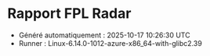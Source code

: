 # Rapport FPL Radar

- Généré automatiquement : 2025-10-17 10:26:30 UTC
- Runner : Linux-6.14.0-1012-azure-x86_64-with-glibc2.39
